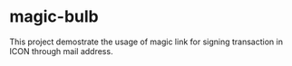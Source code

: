 # magic-bulb
This project demostrate the usage of magic link for signing transaction in ICON through mail address.
